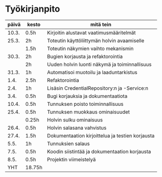 # Työkirjanpito

| päivä | kesto  | mitä tein                                        |
| ----- | ------ | ------------------------------------------------ |
| 10.3. | 0.5h   | Kirjoitin alustavat vaatimusmääritelmät          |
| 25.3. | 2h     | Toteutin käyttöliittymän holvin avaamiselle      |
|       | 1.5h   | Toteutin näkymien vaihto mekanismin              |
| 30.3. | 2h     | Bugien korjausta ja refaktorointia               |
|       | 2h     | Uuden holvin luonti näkymä ja toiminnallisuus    |
| 31.3. | 1h     | Automatisoi muotoilu ja laaduntarkistus          |
| 1.4.  | 2.5h   | Refaktorointia                                   |
| 2.4.  | 1h     | Lisäsin CredentialRepository:n ja -Service:n     |
| 3.4.  | 0.5h   | Bugi korjauksia ja dokumentaatiota               |
| 10.4. | 0.5h   | Tunnuksen poisto toiminnallisuus                 |
| 25.4. | 0.5h   | Tunnuksen muokkaus ominaisuudet                  |
|       | 0.25h  | Holvin sulku ominaisuus                          |
| 26.4. | 0.5h   | Holvin salasana vahvistus                        |
| 27.4. | 1.5h   | Dokumentaation kirjoittelua ja testien korjausta |
| 5.5.  | 1h     | Tunnuksien salaus                                |
| 7.5.  | 0.5h   | Koodin siistintää ja dokumentaation korjausta    |
| 8.5.  | 0.5h   | Projektin viimeistelyä                           |
| YHT   | 18.75h |                                                  |
